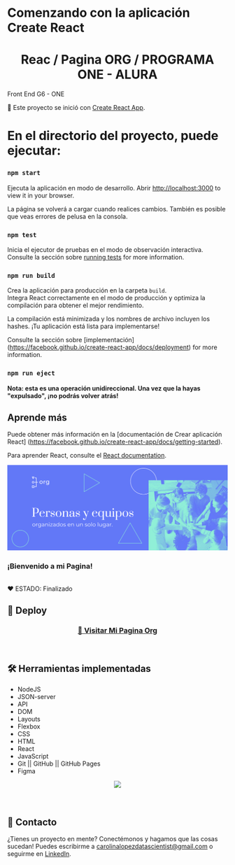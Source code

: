 # Comenzando con la aplicación Create React
<h1 align="center"> Reac / Pagina ORG / PROGRAMA ONE - ALURA </h1>


 Front End G6 - ONE 


🥇 Este proyecto se inició con [Create React App](https://github.com/facebook/create-react-app).

# En el directorio del proyecto, puede ejecutar:
### `npm start`

Ejecuta la aplicación en modo de desarrollo.
Abrir [http://localhost:3000](http://localhost:3000) to view it in your browser.

La página se volverá a cargar cuando realices cambios.
También es posible que veas errores de pelusa en la consola.

### `npm test`

Inicia el ejecutor de pruebas en el modo de observación interactiva.
Consulte la sección sobre [running tests](https://facebook.github.io/create-react-app/docs/running-tests) for more information.

### `npm run build`

Crea la aplicación para producción en la carpeta `build`.\
Integra React correctamente en el modo de producción y optimiza la compilación para obtener el mejor rendimiento.

La compilación está minimizada y los nombres de archivo incluyen los hashes.
¡Tu aplicación está lista para implementarse!

Consulte la sección sobre [implementación]
(https://facebook.github.io/create-react-app/docs/deployment) for more information.

### `npm run eject`
**Nota: esta es una operación unidireccional. Una vez que la hayas "expulsado", ¡no podrás volver atrás!**

## Aprende más

Puede obtener más información en la [documentación de Crear aplicación React] (https://facebook.github.io/create-react-app/docs/getting-started).

Para aprender React, consulte el [React documentation](https://reactjs.org/).



<p align="center" >
     <img width="600" heigth="300" src="public/img/header.png">
</p>


### ¡Bienvenido a mi Pagina!



<br />
  ❤️ ESTADO: Finalizado
<br />

## 🔎 Deploy
<div align="center">
  <h3>
    <a href="https://bety2022.github.io/Portafolio-Carolina-Lopez/" >
      🔗 Visitar Mi Pagina Org
    </a>
</div>
<br />

## 🛠️ Herramientas implementadas 
  - NodeJS
  - JSON-server
  - API
  - DOM
  - Layouts
  - Flexbox
  - CSS
  - HTML
  - React
  - JavaScript
  - Git || GitHub || GitHub Pages
  - Figma

<div align="center">
    <a href="https://skillicons.dev">
      <img src="https://skillicons.dev/icons?i=css,html,js,git,github,figma" />
    </a>
</div>
<br />

<br />

## 📧 Contacto
¿Tienes un proyecto en mente? Conectémonos y hagamos que las cosas sucedan! Puedes escribirme a carolinalopezdatascientist@gmail.com o seguirme en [LinkedIn](https://www.linkedin.com/in/carolina-lopez-430208106/).
<br /><br />
 
